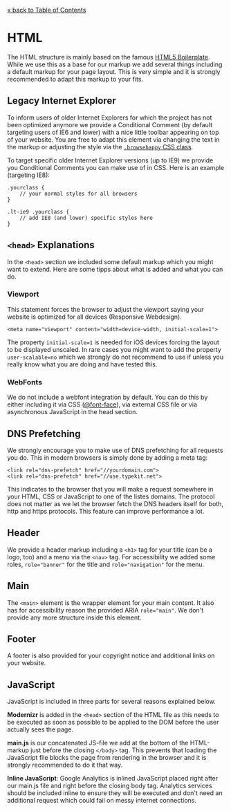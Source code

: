 [&laquo; back to Table of Contents](TOC.md)

# HTML

The HTML structure is mainly based on the famous [HTML5 Boilerplate](http://html5boilerplate.com/). While we use this as a base for our markup we add several things including a default markup for your page layout. This is very simple and it is strongly recommended to adapt this markup to your fits.

## Legacy Internet Explorer

To inform users of older Internet Explorers for which the project has not been optimized anymore we provide a Conditional Comment (by default targeting users of IE6 and lower) with a nice little toolbar appearing on top of your website. You are free to adapt this element via changing the text in the markup or adjusting the style via the [`.browsehappy` CSS class](../scss/page/_base.scss#L:85).

To target specific older Internet Explorer versions (up to IE9) we provide you Conditional Comments	you can make use of in CSS. Here is an example (targeting IE8):

	.yourclass {
		// your normal styles for all browsers
	}

	.lt-ie9 .yourclass {
		// add IE8 (and lower) specific styles here
	}

## `<head>` Explanations

In the `<head>` section we included some default markup which you might want to extend. Here are some tipps about what is added and what you can do.

### Viewport

This statement forces the browser to adjust the viewport saying your website is optimized for all devices (Responsive Webdesign).

	<meta name="viewport" content="width=device-width, initial-scale=1">

The property `initial-scale=1` is needed for iOS devices forcing the layout to be displayed unscaled. In rare cases you might want to add the property `user-scalable=no` which we strongly do not recommend to use if unless you really know what you are doing and have tested this.

### WebFonts

We do not include a webfont integration by default. You can do this by either including it via CSS ([@font-face]()), via external CSS file or via asynchronous JavaScript in the head section.

## DNS Prefetching

We strongly encourage you to make use of DNS prefetching for all requests you do. This in modern browsers is simply done by adding a meta tag:

	<link rel="dns-prefetch" href="//yourdomain.com">
	<link rel="dns-prefetch" href="//use.typekit.net">

This indicates to the browser that you will make a request somewhere in your HTML, CSS or JavaScript to one of the listes domains. The protocol does not matter as we let the browser fetch the DNS headers itself for both, http and https protocols. This feature can improve performance a lot.

## Header

We provide a header markup including a `<h1>` tag for your title (can be a logo, too) and a menu via the `<nav>` tag. For accessibility we added some roles, `role="banner"` for the title and `role="navigation"` for the menu.

## Main

The `<main>` element is the wrapper element for your main content. It also has for accessibility reason the provided ARIA `role="main"`. We don't provide any more structure inside this element.

## Footer

A footer is also provided for your copyright notice and additional links on your website.

## JavaScript

JavaScript is included in three parts for several reasons explained below.

**Modernizr** is added in the `<head>` section of the HTML file as this needs to be executed as soon as possible to be applied to the DOM before the user actually sees the page.

**main.js** is our concatenated JS-file we add at the bottom of the HTML-markup just before the closing `</body>` tag. This prevents that loading the JavaScript file blocks the page from rendering in the browser and it is strongly recommended to do it that way.

**Inline JavaScript**: Google Analytics is inlined JavaScript placed right after our main.js file and right before the closing body tag. Analytics services should be included inline to ensure they will be executed and don't need an additional request which could fail on messy internet connections.
